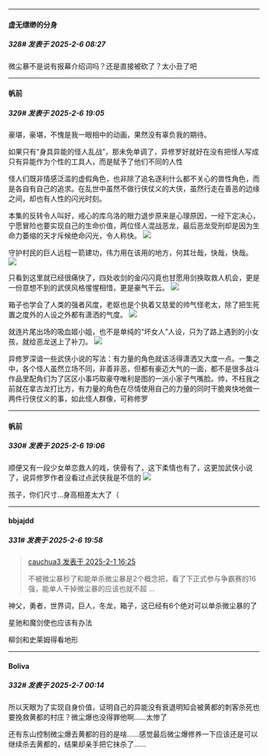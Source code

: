 ﻿
*****

####  虚无缥缈的分身  
##### 328#       发表于 2025-2-6 08:27

微尘暴不是说有报幕介绍词吗？还是直接被砍了？太小丑了吧


*****

####  帆前  
##### 329#       发表于 2025-2-6 19:05

豪堪，豪堪，不愧是我一眼相中的动画，果然没有辜负我的期待。

如果只有“身具异能的怪人乱战”，那未免单调了，异修罗好就好在没有把怪人写成只有异能作为个性的工具人，而是赋予了他们不同的人性

怪人们既非情感泛滥的虚假角色，也非除了追名逐利什么都不关心的兽性角色，而是各自有自己的追求。在乱世中虽然不做行侠仗义的大侠，虽然行走在善恶的边缘之间，却也有人性的闪光时刻。

本集的反转令人叫好，戒心的库乌洛的眼力退步原来是心理原因，一经下定决心，宁愿冒险也要实现自己的生命价值，两位怪人混战恶龙，最后恶龙受刑却是因为生命力萎缩的天才斥候绝命闪光，令人称快。
<img src="https://p.sda1.dev/21/286dce568ba8a74c87a2383afde41c9b/Screenshot_20250206_175431_tv.danmaku.bili.jpg" referrerpolicy="no-referrer">

守护村民的巨人远程一箭建功，伟力用在该用的地方，何其壮哉，快哉，快哉。
<img src="https://p.sda1.dev/21/a437890132347096fcec0edce9a1f908/Screenshot_20250206_175340_tv.danmaku.bili.jpg" referrerpolicy="no-referrer">

只看到这里就已经很痛快了，四处收剑的金闪闪竟也甘愿用剑换取救人机会，更是一份意想不到的武侠风格惺惺相惜，更是豪气干云。
<img src="https://p.sda1.dev/21/87893362d8e5169022bc5cbd1de84b2c/Screenshot_20250206_175719_tv.danmaku.bili.jpg" referrerpolicy="no-referrer">

箱子也学会了人类的强者风度，老妪也是个执着又慈爱的帅气怪老太，除了把生死置之度外的人设之外都有潇洒的气度。
<img src="https://p.sda1.dev/21/1481e1e9bfc72e06d1f15759e4f46308/Screenshot_20250206_175847_tv.danmaku.bili.jpg" referrerpolicy="no-referrer">

就连片尾出场的吸血姬小姐，也不是单纯的“坏女人”人设，只为了路上遇到的小女孩，就给恶龙送上了补刀。
<img src="https://p.sda1.dev/21/ad5ec97be869d27b6f44c44ef53a81d0/IMG_20250206_181633.jpg" referrerpolicy="no-referrer">

异修罗深谙一些武侠小说的写法：有力量的角色就该活得潇洒又大度一点。一集之中，各个怪人虽然立场不同，非善非恶，但都有豪迈大气的一面，都不是很多战斗作品里配角们为了区区小事巧取豪夺唯利是图的一派小家子气嘴脸。帅，不枉我之前就在拿古龙打比方，有力量的角色在尽情使用自己的力量的同时干脆爽快地做一两件行侠仗义的事，如此怪人群像，可称修罗

*****

####  帆前  
##### 330#       发表于 2025-2-6 19:06

顺便又有一段少女单恋救人的戏，侠骨有了，这下柔情也有了，这更加武侠小说了，说异修罗作者没看过点武侠我是不信的
<img src="https://p.sda1.dev/21/23812569cd7f9ac2600430509c8d7cb0/Screenshot_20250206_181130_tv.danmaku.bili.jpg" referrerpolicy="no-referrer">

孩子，你们尺寸…身高相差太大了（


*****

####  bbjajdd  
##### 331#       发表于 2025-2-6 19:58

<blockquote><a href="httphttps://bbs.saraba1st.com/2b/forum.php?mod=redirect&amp;goto=findpost&amp;pid=67327686&amp;ptid=2119266" target="_blank">cauchua3 发表于 2025-2-1 16:25</a>

不被微尘暴秒了和能单杀微尘暴是2个概念把，看了下正式参与争霸赛的16强，能单人干掉微尘暴的应该也就不超 ...</blockquote>
神父，勇者，世界词，巨人，冬龙，箱子，这已经有6个绝对可以单杀微尘暴的了

星驰和魔剑使也应该有办法

柳剑和史莱姆得看地形


*****

####  Boliva  
##### 332#       发表于 2025-2-7 00:14

所以天眼为了实现自身价值，证明自己的异能没有衰退明知会被黄都的刺客杀死也要挽救黄都的村庄？微尘爆也没得罪他啊……太惨了

还有东山控制微尘爆去黄都的目的是啥……感觉最后微尘爆修养一下应该还是可以继续杀去黄都的，结果却亲手把它抹杀了……

